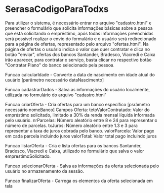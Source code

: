 # SerasaCodigoParaTodxs

Para utilizar o sistema, é necessário entrar no arquivo "cadastro.html" e preencher o formulário que solicita informações básicas sobre a pessoa que está solicitando o empréstimo, após todas informações preenchidas será possível realizar o envio do formulário e o usuário será redirecionado para a página de ofertas, representado pelo arquivo "ofertas.html". Na página de ofertas o usuário indica o valor que quer contratar e clica no botão "enviar", ofertas dos bancos Santander, Bradesco, Viacredi e Caixa irão aparecer, para contratar o serviço, basta clicar no respectivo botão "Contratar Plano" do banco selecionado pela pessoa.

Funcao calcularIdade - Converte a data de nascimento em idade atual do usuário [parâmetro necessário dataNascimento]

Funcao cadastrarDados - Salva as informações do usuário localmente, utilizada no formulário do arquivo "cadastro.html"

Funcao criarOferta - Cria ofertas para um banco específico [psrâmetro necessário nomeBanco] Campos Oferta: tetoValorContratado: Valor do empréstimo solicitado, limitado a 30% da renda mensal líquida informada pelo usuário. nrParcelas: Número aleatório entre 8 e 24 para representar o número de parcelas. txJuros: Número aleatório entre 1.3 e 3 para representar a taxa de juros cobrada pelo banco. valorParcela: Valor pago em cada parcela incluindo juros valorTotal: Valor total pago incluindo juros

Funcao listarOferta - Cria e lista ofertas para os bancos Santander, Bradesco, Viacredi e Caixa, utilizado no formulário que salva o valor emprestimoSolicitado.

Funcao selecionarOferta - Salva as informações da oferta selecionada pelo usuário no armazenamento da sessão.

Funcao finalizarOferta - Carrega os elementos da oferta selecionada em tela
